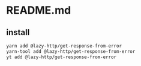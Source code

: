 # README.md

    

## install

```bash
yarn add @lazy-http/get-response-from-error
yarn-tool add @lazy-http/get-response-from-error
yt add @lazy-http/get-response-from-error
```

